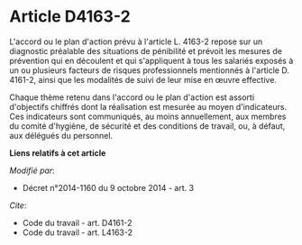 # Article D4163-2

L'accord ou le plan d'action prévu à l'article L. 4163-2 repose sur un diagnostic préalable des situations de pénibilité et
prévoit les mesures de prévention qui en découlent et qui s'appliquent à tous les salariés exposés à un ou plusieurs facteurs
de risques professionnels mentionnés à l'article D. 4161-2, ainsi que les modalités de suivi de leur mise en œuvre
effective. 

Chaque thème retenu dans l'accord ou le plan d'action est assorti d'objectifs chiffrés dont la réalisation est mesurée au
moyen d'indicateurs. Ces indicateurs sont communiqués, au moins annuellement, aux membres du comité d'hygiène, de sécurité et
des conditions de travail, ou, à défaut, aux délégués du personnel.

**Liens relatifs à cet article**

_Modifié par_:

  - Décret n°2014-1160 du 9 octobre 2014 - art. 3

_Cite_:

  - Code du travail - art. D4161-2
  - Code du travail - art. L4163-2
